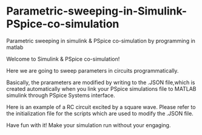 # Parametric-sweeping-in-Simulink-PSpice-co-simulation
Parametric sweeping in simulink &amp; PSpice co-simulation by programming in matlab

Welcome to Simulink & PSpice co-simulation!

Here we are going to sweep parameters in circuits programmatically.

Basically, the prarameters are modified by writing to the .JSON file,which is created automatically when you link your PSpice simulations file to MATLAB simulink through PSpice Systems interface.

Here is an example of a RC circuit excited by a square wave.
Please refer to the initialization file for the scripts which are used to modify the .JSON file.

Have fun with it! Make your simulation run without your engaging.
